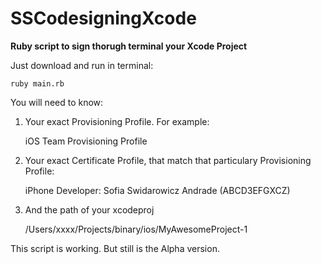 # SSCodesigningXcode
**Ruby script to sign thorugh terminal your Xcode Project**

Just download and run in terminal:
    
    ruby main.rb

You will need to know:

1. Your exact Provisioning Profile. For example:
    
    iOS Team Provisioning Profile

2. Your exact Certificate Profile, that match that particulary Provisioning Profile:

    iPhone Developer: Sofia Swidarowicz Andrade (ABCD3EFGXCZ)

3. And the path of your xcodeproj

    /Users/xxxx/Projects/binary/ios/MyAwesomeProject-1

This script is working. But still is the Alpha version.
